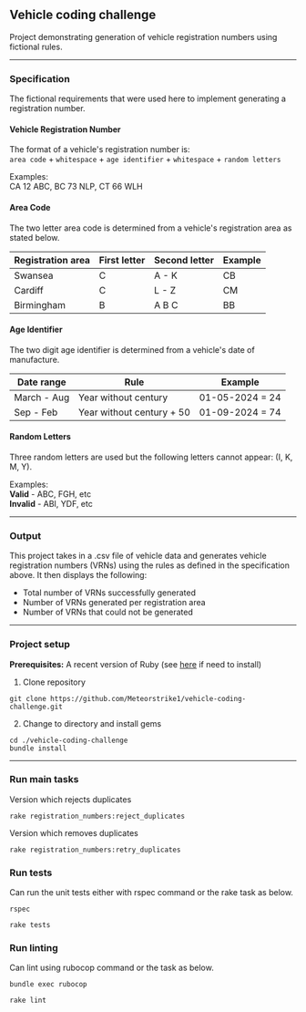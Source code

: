 ## Vehicle coding challenge
Project demonstrating generation of vehicle registration numbers using fictional rules.

---
### Specification
The fictional requirements that were used here to implement generating a registration number.
#### Vehicle Registration Number
The format of a vehicle's registration number is:\
`area code` + `whitespace` + `age identifier` + `whitespace` + `random letters`

Examples:\
CA 12 ABC, BC 73 NLP, CT 66 WLH

#### Area Code
The two letter area code is determined from a vehicle's registration area as stated below.

| Registration area | First letter | Second letter | Example |
|-------------------|--------------|---------------|---------|
| Swansea           | C            | A - K         | CB      |
| Cardiff           | C            | L - Z         | CM      |
| Birmingham        | B            | A B C         | BB      |

#### Age Identifier
The two digit age identifier is determined from a vehicle's date of manufacture.

| Date range  | Rule                      | Example         |
|-------------|---------------------------|-----------------|
| March - Aug | Year without century      | 01-05-2024 = 24 |
| Sep - Feb   | Year without century + 50 | 01-09-2024 = 74 |

#### Random Letters
Three random letters are used but the following letters cannot appear: (I, K, M, Y).

Examples:\
**Valid** - ABC, FGH, etc\
**Invalid** - ABI, YDF, etc

---
### Output
This project takes in a .csv file of vehicle data and generates vehicle registration numbers (VRNs) using the rules as 
defined in the specification above. It then displays the following:
- Total number of VRNs successfully generated
- Number of VRNs generated per registration area
- Number of VRNs that could not be generated

---
### Project setup
**Prerequisites:** A recent version of Ruby (see [here](https://www.ruby-lang.org/en/documentation/installation/) if need to install)
1. Clone repository
```shell
git clone https://github.com/Meteorstrike1/vehicle-coding-challenge.git
```
2. Change to directory and install gems
```shell
cd ./vehicle-coding-challenge
bundle install
```

---
### Run main tasks
Version which rejects duplicates
```shell
rake registration_numbers:reject_duplicates
```
Version which removes duplicates
```shell
rake registration_numbers:retry_duplicates
```

### Run tests
Can run the unit tests either with rspec command or the rake task as below.
```shell
rspec
```
```shell
rake tests
```
### Run linting
Can lint using rubocop command or the task as below.
```shell
bundle exec rubocop
```
```shell
rake lint
```

